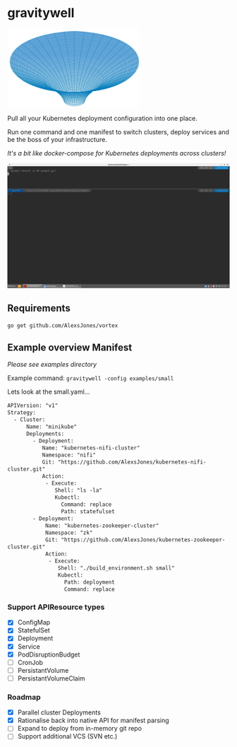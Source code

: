 # gravitywell

![gravitywell](resources/bg.png)


Pull all your Kubernetes deployment configuration into one place.

Run one command and one manifest to switch clusters, deploy services and be the boss of your infrastructure.

_It's a bit like docker-compose for Kubernetes deployments across clusters!_

![example](resources/output.gif)

## Requirements

`go get github.com/AlexsJones/vortex`

## Example overview Manifest

_Please see examples directory_

Example command: `gravitywell -config examples/small`

Lets look at the small.yaml...

```
APIVersion: "v1"
Strategy:
  - Cluster:
      Name: "minikube"
      Deployments:
        - Deployment:
           Name: "kubernetes-nifi-cluster"
           Namespace: "nifi"
           Git: "https://github.com/AlexsJones/kubernetes-nifi-cluster.git"
           Action:
            - Execute:
               Shell: "ls -la"
               Kubectl:
                 Command: replace
                 Path: statefulset
        - Deployment:
            Name: "kubernetes-zookeeper-cluster"
            Namespace: "zk"
            Git: "https://github.com/AlexsJones/kubernetes-zookeeper-cluster.git"
            Action:
             - Execute:
                Shell: "./build_environment.sh small"
                Kubectl:
                  Path: deployment
                  Command: replace
````

### Support APIResource types

- [x] ConfigMap
- [x] StatefulSet
- [x] Deployment
- [x] Service
- [x] PodDisruptionBudget
- [ ] CronJob
- [ ] PersistantVolume
- [ ] PersistantVolumeClaim

### Roadmap

- [x] Parallel cluster Deployments
- [x] Rationalise back into native API for manifest parsing
- [ ] Expand to deploy from in-memory git repo
- [ ] Support additional VCS (SVN etc.)
